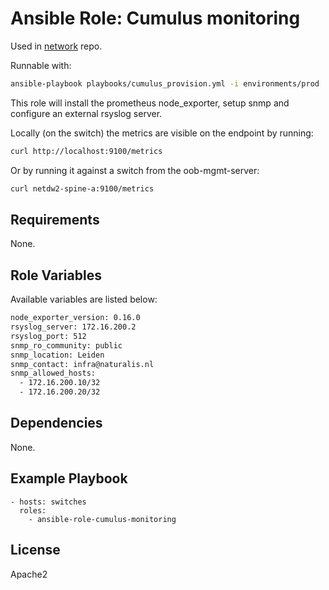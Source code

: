 # Ansible Role: Cumulus monitoring

Used in [network](https://github.com/naturalis/network/) repo.

Runnable with:
```bash
ansible-playbook playbooks/cumulus_provision.yml -i environments/prod
```

This role will install the prometheus node_exporter, setup snmp and configure an external rsyslog server.

Locally (on the switch) the metrics are visible on the endpoint by running:
```bash
curl http://localhost:9100/metrics
```
Or by running it against a switch from the oob-mgmt-server:
```bash
curl netdw2-spine-a:9100/metrics
```

## Requirements

None.

## Role Variables

Available variables are listed below:
```bash
node_exporter_version: 0.16.0
rsyslog_server: 172.16.200.2
rsyslog_port: 512
snmp_ro_community: public
snmp_location: Leiden
snmp_contact: infra@naturalis.nl
snmp_allowed_hosts:
  - 172.16.200.10/32
  - 172.16.200.20/32
```

## Dependencies

None.

## Example Playbook

    - hosts: switches
      roles:
        - ansible-role-cumulus-monitoring

## License

Apache2
